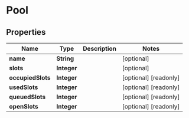 

# Pool

## Properties

Name | Type | Description | Notes
------------ | ------------- | ------------- | -------------
**name** | **String** |  |  [optional]
**slots** | **Integer** |  |  [optional]
**occupiedSlots** | **Integer** |  |  [optional] [readonly]
**usedSlots** | **Integer** |  |  [optional] [readonly]
**queuedSlots** | **Integer** |  |  [optional] [readonly]
**openSlots** | **Integer** |  |  [optional] [readonly]




